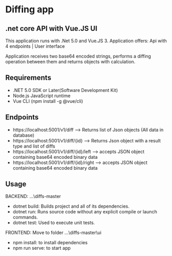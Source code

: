 # Diffing app
## .net core API with Vue.JS UI

This application runs with .Net 5.0 and Vue.JS 3. 
Application offers: Api with 4 endpoints | User interface 

Application receives two base64 encoded strings, performs a diffing operation between them and returns objects with calculation. 

## Requirements
- .NET 5.0 SDK or Later(Software Development Kit)
- Node.js JavaScript runtime 
- Vue CLI (npm install -g @vue/cli)



## Endpoints

- https://localhost:5001/v1/diff --> Returns list of Json objects (All data in database)
- https://localhost:5001/v1/diff/{id} --> Returns Json object with a result type and list of diffs
- https://localhost:5001/v1/diff/{id}/left --> accepts JSON object containing base64 encoded binary data
- https://localhost:5001/v1/diff/{id}/right --> accepts JSON object containing base64 encoded binary data

## Usage

BACKEND:
...\diffs-master
- dotnet build:  Builds project and all of its dependencies.
- dotnet run:  Runs source code without any explicit compile or launch commands.
- dotnet test: Used to execute unit tests.

FRONTEND:
Move to folder ...\diffs-master\ui
- npm install: to install dependencies
- npm run serve: to start app

